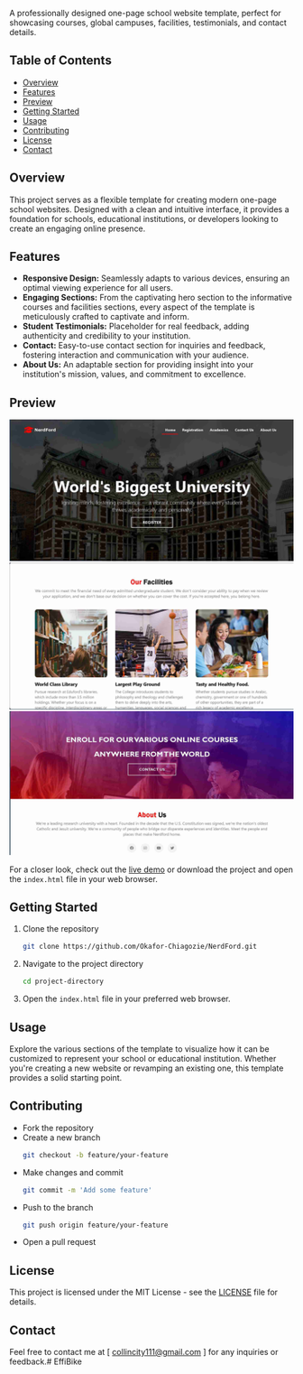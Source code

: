 A professionally designed one-page school website template, perfect for showcasing courses, global campuses, facilities, testimonials, and contact details.

## Table of Contents

- [Overview](#overview)
- [Features](#features)
- [Preview](#preview)
- [Getting Started](#getting-started)
- [Usage](#usage)
- [Contributing](#contributing)
- [License](#license)
- [Contact](#contact)

## Overview

This project serves as a flexible template for creating modern one-page school websites. Designed with a clean and intuitive interface, it provides a foundation for schools, educational institutions, or developers looking to create an engaging online presence.

## Features

- **Responsive Design:** Seamlessly adapts to various devices, ensuring an optimal viewing experience for all users.
- **Engaging Sections:** From the captivating hero section to the informative courses and facilities sections, every aspect of the template is meticulously crafted to captivate and inform.
- **Student Testimonials:** Placeholder for real feedback, adding authenticity and credibility to your institution.
- **Contact:** Easy-to-use contact section for inquiries and feedback, fostering interaction and communication with your audience.
- **About Us:** An adaptable section for providing insight into your institution's mission, values, and commitment to excellence.

## Preview

![Hero Section](img/screenshots/screenshot-1.jpg)
![Facilities Section](img/screenshots/screenshot-2.jpg)
![Contact and About Section](img/screenshots/screenshot-3.jpg)

For a closer look, check out the [live demo](https://okafor-chiagozie.github.io/NerdFord) or download the project and open the `index.html` file in your web browser.

## Getting Started

1. Clone the repository
   ```bash
   git clone https://github.com/Okafor-Chiagozie/NerdFord.git
   ```
2. Navigate to the project directory
   ```bash
   cd project-directory
   ```
3. Open the `index.html` file in your preferred web browser.

## Usage

Explore the various sections of the template to visualize how it can be customized to represent your school or educational institution. Whether you're creating a new website or revamping an existing one, this template provides a solid starting point.

## Contributing

- Fork the repository
- Create a new branch
  ```bash
  git checkout -b feature/your-feature
  ```
- Make changes and commit
  ```bash
  git commit -m 'Add some feature'
  ```
- Push to the branch
  ```bash
  git push origin feature/your-feature
  ```
- Open a pull request

## License

This project is licensed under the MIT License - see the [LICENSE](LICENSE) file for details.

## Contact

Feel free to contact me at [ collincity111@gmail.com ] for any inquiries or feedback.# EffiBike
